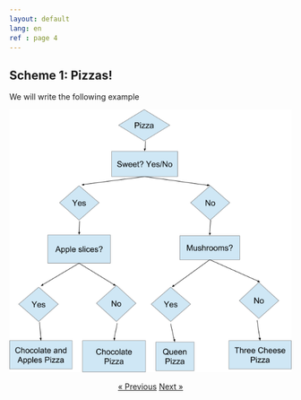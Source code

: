 ```yaml
---
layout: default
lang: en
ref : page 4
---
```

## Scheme 1: Pizzas!

We will write the following example

![image](assets/images/schema-pizza.png)




<div style = "text-align:center" markdown="1">
<a href="English-version3.html" class="previous">&laquo; Previous</a>
<a href="English-version5.html" class="next">Next &raquo;</a>
</div>

